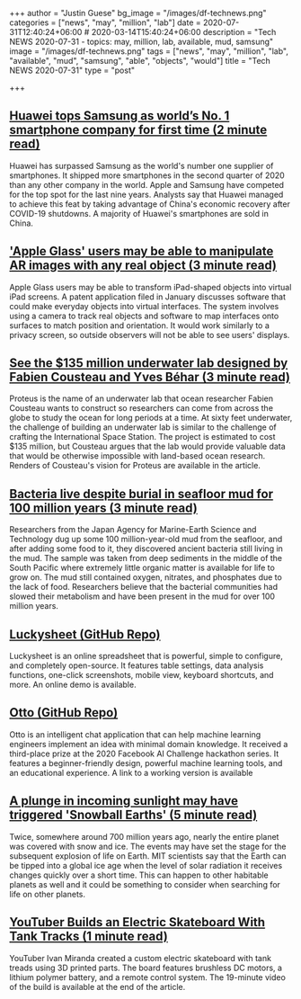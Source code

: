 +++
author = "Justin Guese"
bg_image = "/images/df-technews.png"
categories = ["news", "may", "million", "lab"]
date = 2020-07-31T12:40:24+06:00 # 2020-03-14T15:40:24+06:00
description = "Tech NEWS 2020-07-31 - topics: may, million, lab, available, mud, samsung"
image = "/images/df-technews.png"
tags = ["news", "may", "million", "lab", "available", "mud", "samsung", "able", "objects", "would"]
title = "Tech NEWS 2020-07-31"
type = "post"

+++

## [Huawei tops Samsung as world’s No. 1 smartphone company for first time (2 minute read)](https://www.marketwatch.com/story/huawei-tops-samsung-as-worlds-no-1-smartphone-company-for-first-time-11596079542/1/01000173a4588a03-fc12bf6e-6cfe-4888-91d2-161774dc19b3-000000/z6_gdOcQa8YU41zU8gfTcFPPlxItKv8p6ysEPCslBU8=152)

Huawei has surpassed Samsung as the world's number one supplier of smartphones. It shipped more smartphones in the second quarter of 2020 than any other company in the world. Apple and Samsung have competed for the top spot for the last nine years. Analysts say that Huawei managed to achieve this feat by taking advantage of China's economic recovery after COVID-19 shutdowns. A majority of Huawei's smartphones are sold in China.

## ['Apple Glass' users may be able to manipulate AR images with any real object (3 minute read)](https://appleinsider.com/articles/20/07/30/apple-glass-users-may-be-able-to-manipulate-ar-images-with-any-real-object/1/01000173a4588a03-fc12bf6e-6cfe-4888-91d2-161774dc19b3-000000/BIkGXd6v6NYDvk2--URXkC5E2Wg9VuS9irVIa588LPc=152)

Apple Glass users may be able to transform iPad-shaped objects into virtual iPad screens. A patent application filed in January discusses software that could make everyday objects into virtual interfaces. The system involves using a camera to track real objects and software to map interfaces onto surfaces to match position and orientation. It would work similarly to a privacy screen, so outside observers will not be able to see users' displays.

## [See the $135 million underwater lab designed by Fabien Cousteau and Yves Béhar (3 minute read)](https://www.fastcompany.com/90531142/see-the-135-million-underwater-lab-designed-by-fabien-cousteau-and-yves-behar/1/01000173a4588a03-fc12bf6e-6cfe-4888-91d2-161774dc19b3-000000/OBLXKAnBurMd_rlMqSvMr2eTNeMpSUwIrlHUa8C9gLM=152)

Proteus is the name of an underwater lab that ocean researcher Fabien Cousteau wants to construct so researchers can come from across the globe to study the ocean for long periods at a time. At sixty feet underwater, the challenge of building an underwater lab is similar to the challenge of crafting the International Space Station. The project is estimated to cost $135 million, but Cousteau argues that the lab would provide valuable data that would be otherwise impossible with land-based ocean research. Renders of Cousteau's vision for Proteus are available in the article.

## [Bacteria live despite burial in seafloor mud for 100 million years (3 minute read)](https://arstechnica.com/science/2020/07/these-bacteria-may-have-survived-100-million-year-isolation//1/01000173a4588a03-fc12bf6e-6cfe-4888-91d2-161774dc19b3-000000/mm5ivUe5aeNT9lqC23Pe8mx_iPA2_fuJ68FyrLn7KE8=152)

Researchers from the Japan Agency for Marine-Earth Science and Technology dug up some 100 million-year-old mud from the seafloor, and after adding some food to it, they discovered ancient bacteria still living in the mud. The sample was taken from deep sediments in the middle of the South Pacific where extremely little organic matter is available for life to grow on. The mud still contained oxygen, nitrates, and phosphates due to the lack of food. Researchers believe that the bacterial communities had slowed their metabolism and have been present in the mud for over 100 million years.

## [Luckysheet (GitHub Repo)](https://github.com/mengshukeji/Luckysheet/1/01000173a4588a03-fc12bf6e-6cfe-4888-91d2-161774dc19b3-000000/XjzQLHnvuCH7EI6zie1qUDj9PZupfXsvzZoWWjvxUV4=152)

Luckysheet is an online spreadsheet that is powerful, simple to configure, and completely open-source. It features table settings, data analysis functions, one-click screenshots, mobile view, keyboard shortcuts, and more. An online demo is available.

## [Otto (GitHub Repo)](https://github.com/KartikChugh/Otto/1/01000173a4588a03-fc12bf6e-6cfe-4888-91d2-161774dc19b3-000000/jDQEi8yMqlkUP0ix3zWGn7LFVH5XXYStrl0C0QDoums=152)

Otto is an intelligent chat application that can help machine learning engineers implement an idea with minimal domain knowledge. It received a third-place prize at the 2020 Facebook AI Challenge hackathon series. It features a beginner-friendly design, powerful machine learning tools, and an educational experience. A link to a working version is available

## [A plunge in incoming sunlight may have triggered 'Snowball Earths' (5 minute read)](https://phys.org/news/2020-07-plunge-incoming-sunlight-triggered-snowball.html/1/01000173a4588a03-fc12bf6e-6cfe-4888-91d2-161774dc19b3-000000/RmQKkDAEw33az7rPGOJ_fMdkVfPxp0aWmom6mxhtkGs=152)

Twice, somewhere around 700 million years ago, nearly the entire planet was covered with snow and ice. The events may have set the stage for the subsequent explosion of life on Earth. MIT scientists say that the Earth can be tipped into a global ice age when the level of solar radiation it receives changes quickly over a short time. This can happen to other habitable planets as well and it could be something to consider when searching for life on other planets.

## [YouTuber Builds an Electric Skateboard With Tank Tracks (1 minute read)](https://interestingengineering.com/youtuber-builds-an-electric-skateboard-with-tank-tracks/1/01000173a4588a03-fc12bf6e-6cfe-4888-91d2-161774dc19b3-000000/s9MwLGazObv02-_7Ow9lnPg3E7Xg-KkReAZf1PO6WzI=152)

YouTuber Ivan Miranda created a custom electric skateboard with tank treads using 3D printed parts. The board features brushless DC motors, a lithium polymer battery, and a remote control system. The 19-minute video of the build is available at the end of the article.

